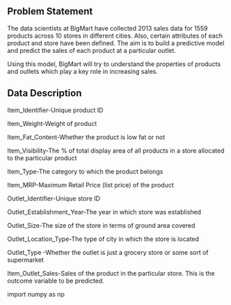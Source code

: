 ## Problem Statement
The data scientists at BigMart have collected 2013 sales data for 1559 products across 10 stores in different cities. Also, certain attributes of each product and store have been defined. The aim is to build a predictive model and predict the sales of each product at a particular outlet.

Using this model, BigMart will try to understand the properties of products and outlets which play a key role in increasing sales.

## Data Description
Item_Identifier-Unique product ID

Item_Weight-Weight of product

Item_Fat_Content-Whether the product is low fat or not

Item_Visibility-The % of total display area of all products in a store allocated to the particular product

Item_Type-The category to which the product belongs

Item_MRP-Maximum Retail Price (list price) of the product

Outlet_Identifier-Unique store ID

Outlet_Establishment_Year-The year in which store was established

Outlet_Size-The size of the store in terms of ground area covered

Outlet_Location_Type-The type of city in which the store is located

Outlet_Type -Whether the outlet is just a grocery store or some sort of supermarket

Item_Outlet_Sales-Sales of the product in the particular store. This is the outcome variable to be predicted.

import numpy as np
